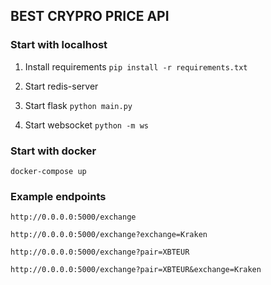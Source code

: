 ## BEST CRYPRO PRICE API

### Start with localhost
1. Install requirements
`pip install -r requirements.txt`

2. Start redis-server

3. Start flask
`python main.py`

4. Start websocket
`python -m ws`

### Start with docker
`docker-compose up`

### Example endpoints
`http://0.0.0.0:5000/exchange`

`http://0.0.0.0:5000/exchange?exchange=Kraken`

`http://0.0.0.0:5000/exchange?pair=XBTEUR`

`http://0.0.0.0:5000/exchange?pair=XBTEUR&exchange=Kraken`
